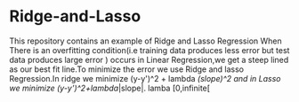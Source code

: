# Ridge-and-Lasso
This repository contains an example of Ridge and Lasso Regression
When There is an overfitting condition(i.e training data produces less error but test data produces large error ) occurs in Linear Regression,we get a steep lined as our 
best fit line.To minimize the error we use Ridge and lasso Regression.In ridge we minimize (y-y')^2 + lambda *(slope)^2 and in Lasso we minimize (y-y')^2+lambda*|slope|.
lamba [0,infinite[
